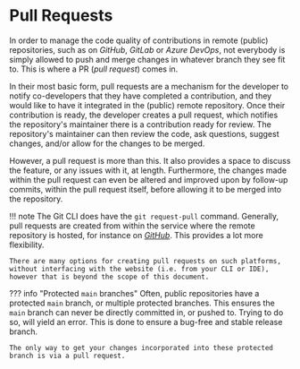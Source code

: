 # Pull Requests

In order to manage the code quality of contributions in remote (public) repositories, such as on *GitHub*, *GitLab* or *Azure DevOps*, not everybody is simply allowed to push and merge changes in whatever branch they see fit to. This is where a PR (*pull request*) comes in.

In their most basic form, pull requests are a mechanism for the developer to notify co-developers that they have completed a contribution, and they would like to have it integrated in the (public) remote repository. Once their contribution is ready, the developer creates a pull request, which notifies the repository's maintainer there is a contribution ready for review. The repository's maintainer can then review the code, ask questions, suggest changes, and/or allow for the changes to be merged.

However, a pull request is more than this. It also provides a space to discuss the feature, or any issues with it, at length. Furthermore, the changes made within the pull request can even be altered and improved upon by follow-up commits, within the pull request itself, before allowing it to be merged into the repository.

!!! note
    The Git CLI does have the `git request-pull` command. Generally, pull requests are created from within the service where the remote repository is hosted, for instance on [*GitHub*](https://docs.github.com/en/pull-requests/collaborating-with-pull-requests/proposing-changes-to-your-work-with-pull-requests/about-pull-requests). This provides a lot more flexibility.

    There are many options for creating pull requests on such platforms, without interfacing with the website (i.e. from your CLI or IDE), however that is beyond the scope of this document.

??? info "Protected `main` branches"
    Often, public repositories have a protected `main` branch, or multiple protected branches. This ensures the `main` branch can never be directly committed in, or pushed to. Trying to do so, will yield an error. This is done to ensure a bug-free and stable release branch.

    The only way to get your changes incorporated into these protected branch is via a pull request.